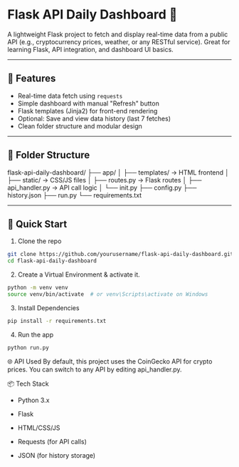 # Flask API Daily Dashboard 🚀

A lightweight Flask project to fetch and display real-time data from a public API (e.g., cryptocurrency prices, weather, or any RESTful service). Great for learning Flask, API integration, and dashboard UI basics.

---

## 🔧 Features

- Real-time data fetch using `requests`
- Simple dashboard with manual "Refresh" button
- Flask templates (Jinja2) for front-end rendering
- Optional: Save and view data history (last 7 fetches)
- Clean folder structure and modular design

---

## 📂 Folder Structure

flask-api-daily-dashboard/
├── app/
│ ├── templates/ → HTML frontend
│ ├── static/ → CSS/JS files
│ ├── routes.py → Flask routes
│ ├── api_handler.py → API call logic
│ └── init.py
├── config.py
├── history.json
├── run.py
└── requirements.txt


---

## 🚀 Quick Start

1. Clone the repo  
```bash
git clone https://github.com/yourusername/flask-api-daily-dashboard.git
cd flask-api-daily-dashboard
```

2. Create a Virtual Environment & activate it.
```bash
python -m venv venv
source venv/bin/activate  # or venv\Scripts\activate on Windows
```

3. Install Dependencies
```bash
pip install -r requirements.txt
```
4. Run the app
```bash
python run.py
```

🌐 API Used
By default, this project uses the CoinGecko API for crypto prices. You can switch to any API by editing api_handler.py.

📦 Tech Stack
* Python 3.x

* Flask

* HTML/CSS/JS

* Requests (for API calls)

* JSON (for history storage)